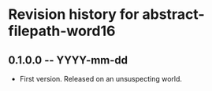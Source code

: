 # Revision history for abstract-filepath-word16

## 0.1.0.0 -- YYYY-mm-dd

* First version. Released on an unsuspecting world.
